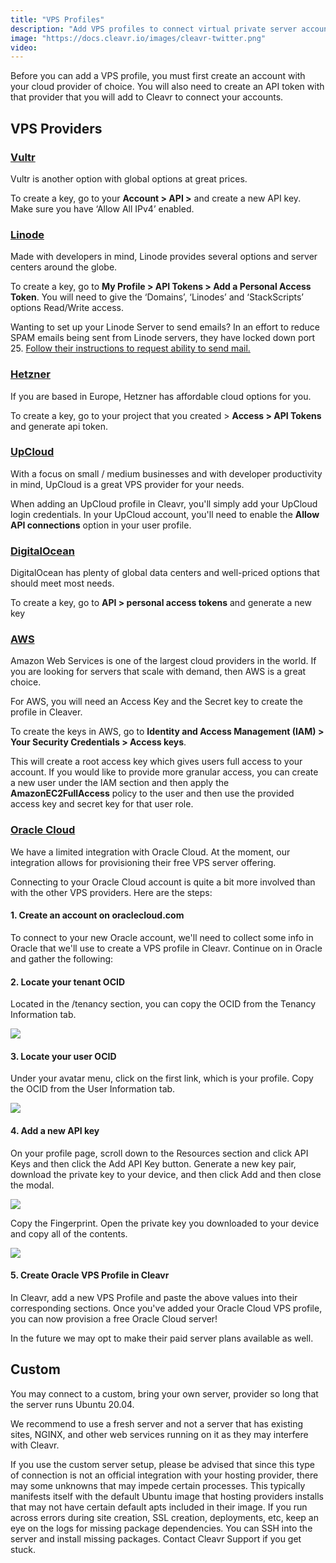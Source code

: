 ```yaml
---
title: "VPS Profiles"
description: "Add VPS profiles to connect virtual private server accounts."
image: "https://docs.cleavr.io/images/cleavr-twitter.png"
video:
---
```


<you-tube video="7UGfmjoe17M"></you-tube>

Before you can add a VPS profile, you must first create an account with your cloud provider of choice. You will also
need to create an API token with that provider that you will add to Cleavr to connect your accounts.

## VPS Providers

### [Vultr](https://vultr.grsm.io/cleavr)

Vultr is another option with global options at great prices.

To create a key, go to your **Account > API >** and create a new API key. Make sure you have ‘Allow All IPv4’ enabled.

### [Linode](https://linode.gvw92c.net/7mOMer)

Made with developers in mind, Linode provides several options and server centers around the globe.

To create a key, go to **My Profile > API Tokens > Add a Personal Access Token**. You will need to give the ‘Domains’,
‘Linodes’ and ‘StackScripts’ options Read/Write access.

Wanting to set up your Linode Server to send emails? In an effort to reduce SPAM emails being sent from Linode servers, they
have locked down port 25. [Follow their instructions to request ability to send mail.](https://www.linode.com/docs/guides/running-a-mail-server/#sending-email-on-linode)

### [Hetzner](https://hetzner.cloud/?ref=6UbiqpRc9BFG)

If you are based in Europe, Hetzner has affordable cloud options for you.

To create a key, go to your project that you created > **Access > API Tokens** and generate api token.

### [UpCloud](https://upcloud.com/signup/?promo=38D8TP)

With a focus on small / medium businesses and with developer productivity in mind, UpCloud is a great VPS provider
for your needs.

When adding an UpCloud profile in Cleavr, you'll simply add your UpCloud login credentials. In your UpCloud account, you'll
need to enable the **Allow API connections** option in your user profile.

### [DigitalOcean](https://m.do.co/c/d32ff825abb2)

DigitalOcean has plenty of global data centers and well-priced options that should meet most needs.

To create a key, go to **API > personal access tokens** and generate a new key

### [AWS](https://aws.amazon.com/)

Amazon Web Services is one of the largest cloud providers in the world. If you are looking for servers that scale with demand,
then AWS is a great choice.

For AWS, you will need an Access Key and the Secret key to create the profile in Cleaver.

To create the keys in AWS, go to **Identity and Access Management (IAM) > Your Security Credentials > Access keys**.

<base-alert>
This will create a root access key which gives users full access to your account. If you would like to provide more 
granular access, you can create a new user under the IAM section and then apply the <b>AmazonEC2FullAccess</b> policy to the user 
and then use the provided access key and secret key for that user role. 
</base-alert>

### [Oracle Cloud](https://www.oracle.com/cloud/)

We have a limited integration with Oracle Cloud. At the moment, our integration allows for provisioning their free VPS server offering.

Connecting to your Oracle Cloud account is quite a bit more involved than with the other VPS providers. Here are the steps:

#### 1. Create an account on oraclecloud.com

To connect to your new Oracle account, we'll need to collect some info in Oracle that we'll use to create a VPS profile in Cleavr. Continue on in Oracle and gather the following:

#### 2. Locate your tenant OCID

Located in the /tenancy section, you can copy the OCID from the Tenancy Information tab.

![](https://docs.cleavr.io/images/oracle/tenant-ocid.png)

#### 3. Locate your user OCID

Under your avatar menu, click on the first link, which is your profile. Copy the OCID from the User Information tab.

![](https://docs.cleavr.io/images/oracle/user-ocid.png)

#### 4. Add a new API key

On your profile page, scroll down to the Resources section and click API Keys and then click the Add API Key button. Generate a new key pair, download the private key to your device, and then click Add and then close the modal.

![](https://docs.cleavr.io/images/oracle/api-keys.png)

Copy the Fingerprint. Open the private key you downloaded to your device and copy all of the contents.

![](https://docs.cleavr.io/images/oracle/fingerprint.png)

#### 5. Create Oracle VPS Profile in Cleavr

In Cleavr, add a new VPS Profile and paste the above values into their corresponding sections. Once you've added your Oracle Cloud VPS profile, you can now provision a free Oracle Cloud server!

<base-info>
In the future we may opt to make their paid server plans available as well. 
</base-info>

## Custom

You may connect to a custom, bring your own server, provider so long that the server runs Ubuntu 20.04.

We recommend to use a fresh server and not a server that has existing sites, NGINX, and other web services running on it as they
may interfere with Cleavr.

If you use the custom server setup, please be advised that since this type of connection is not an official integration with your hosting provider, there may some unknowns that may impede certain processes. This typically manifests itself with the default Ubuntu image that hosting providers installs that may not have certain default apts included in their image. If you run across errors during site creation, SSL creation, deployments, etc, keep an eye on the logs for missing package dependencies. You can SSH into the server and install missing packages. Contact Cleavr Support if you get stuck.

